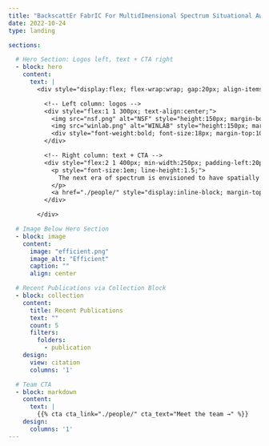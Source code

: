 ```yaml
---
title: "BackscattEr FabrIC For MultidImensional Spectrum Situational Awareness and Protection"
date: 2022-10-24
type: landing

sections:

  # Hero Section: Logos left, text + CTA right
  - block: hero
    content:
      text: |
        <div style="display:flex; flex-wrap:wrap; gap:20px; align-items:flex-start;">

          <!-- Left column: logos -->
          <div style="flex:1 1 300px; text-align:center;">
            <img src="nsf.png" alt="NSF" style="height:150px; margin-bottom:20px;">
            <img src="winlab.png" alt="WINLAB" style="height:150px; margin-bottom:20px;">
            <div style="font-weight:bold; font-size:18px; margin-top:10px;">Wireless Information Network Laboratory (WINLAB)</div>
          </div>

          <!-- Right column: text + CTA -->
          <div style="flex:2 1 400px; min-width:250px; padding-left:20px;">
            <p style="font-size:1em; line-height:1.5;">
              The next era of spectrum is envisioned to have spatially and spectrally adjacent systems that are dynamic, resulting in frequent cross-system interference. This project enables affordable, accurate, near-real-time spectrum situational awareness, including simple spectrum sensing algorithms, distributed mechanisms, and relevant spectrum sensing hardware. In addition, it targets mechanisms at the physical layer that provide radio waveform protection against unwanted interference without modifying existing infrastructure. Techniques include model-based and machine learning approaches, focusing on multidimensional awareness and interference protection. The work aims to demonstrate these principles in the FR3 band using the COSMOS Testbed for next-generation wireless coexistence scenarios.
            </p>
            <a href="./people/" style="display:inline-block; margin-top:15px; padding:10px 20px; background:#007ACC; color:#fff; border-radius:5px; text-decoration:none;">Meet the team →</a>
          </div>

        </div>

  # Image Below Hero Section
  - block: image
    content:
      image: "efficient.png"
      image_alt: "Efficient"
      caption: ""
      align: center

  # Recent Publications via Collection Block
  - block: collection
    content:
      title: Recent Publications
      text: ""
      count: 5
      filters:
        folders:
          - publication
    design:
      view: citation
      columns: '1'

  # Team CTA
  - block: markdown
    content:
      text: |
        {{% cta cta_link="./people/" cta_text="Meet the team →" %}}
    design:
      columns: '1'
---
```

